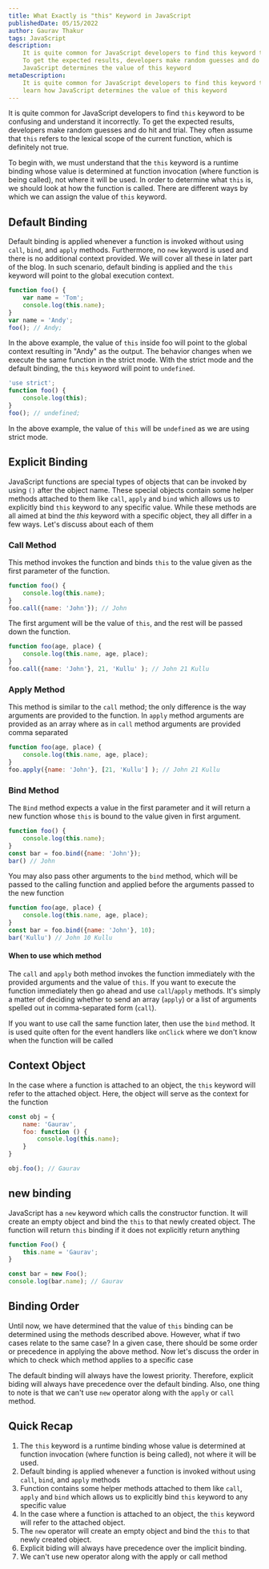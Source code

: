 ```yaml
---
title: What Exactly is "this" Keyword in JavaScript
publishedDate: 05/15/2022
author: Gaurav Thakur
tags: JavaScript
description:
    It is quite common for JavaScript developers to find this keyword to be confusing and understand it incorrectly.
    To get the expected results, developers make random guesses and do hit and trial. In this article, we'll discuss how
    JavaScript determines the value of this keyword
metaDescription:
    It is quite common for JavaScript developers to find this keyword to be confusing and understand it incorrectly. Let's
    learn how JavaScript determines the value of this keyword
---
```


It is quite common for JavaScript developers to find `this` keyword to be confusing and understand it incorrectly.
To get the expected results, developers make random guesses and do hit and trial. They often assume that `this` refers
to the lexical scope of the current function, which is definitely not true.

To begin with, we must understand that the `this` keyword is a runtime binding whose value is determined at function
invocation (where function is being called), not where it will be used. In order to determine what `this` is, we should
look at how the function is called. There are different ways by which we can assign the value of `this` keyword.

## Default Binding

Default binding is applied whenever a function is invoked without using `call`, `bind`, and `apply` methods.
Furthermore, no `new` keyword is used and there is no additional context provided. We will cover all these in later
part of the blog. In such scenario, default binding is applied and the `this` keyword will point to the
global execution context.

```javascript
function foo() {
    var name = 'Tom';
    console.log(this.name);
}
var name = 'Andy';
foo(); // Andy;
```
In the above example, the value of `this` inside foo will point to the global context resulting in "Andy" as the output.
The behavior changes when we execute the same function in the strict mode. With the strict mode and the default binding,
the `this` keyword will point to `undefined`.

```javascript
'use strict';
function foo() {
    console.log(this);
}
foo(); // undefined;
```
In the above example, the value of `this` will be `undefined` as we are using strict mode.

## Explicit Binding

JavaScript functions are special types of objects that can be invoked by using `()` after the object name. These
special objects contain some helper methods attached to them like `call`, `apply` and `bind` which allows us to
explicitly bind `this` keyword to any specific value. While these methods are all aimed at bind the *this* keyword with
a specific object, they all differ in a few ways. Let's discuss about each of them

### Call Method

This method invokes the function and binds `this` to the value given as the first parameter of the function.

```javascript
function foo() {
    console.log(this.name);
}
foo.call({name: 'John'}); // John
```

The first argument will be the value of `this`, and the rest will be passed down the function.

```javascript
function foo(age, place) {
    console.log(this.name, age, place);
}
foo.call({name: 'John'}, 21, 'Kullu' ); // John 21 Kullu
```

### Apply Method

This method is similar to the `call` method; the only difference is the way arguments are provided to the function. In
`apply` method arguments are provided as an array where as in `call` method arguments are provided comma separated

```javascript
function foo(age, place) {
    console.log(this.name, age, place);
}
foo.apply({name: 'John'}, [21, 'Kullu'] ); // John 21 Kullu
```


### Bind Method

The `Bind` method expects a value in the first parameter and it will return a new function whose `this` is bound to the
value given in first argument.

```javascript
function foo() {
    console.log(this.name);
}
const bar = foo.bind({name: 'John'});
bar() // John
```

You may also pass other arguments to the `bind` method, which will be passed to the calling function and applied before
the arguments passed to the new function

```javascript
function foo(age, place) {
    console.log(this.name, age, place);
}
const bar = foo.bind({name: 'John'}, 10);
bar('Kullu') // John 10 Kullu
```

#### When to use which method

The `call` and `apply` both method invokes the function immediately with the provided arguments and the value of `this`.
If you want to execute the function immediately then go ahead and use `call`/`apply` methods. It's simply a matter of
deciding whether to send an array (`apply`) or a list of arguments spelled out in comma-separated form (`call`).

If you want to use call the same function later, then use the `bind` method. It is used quite often for the event handlers like
`onClick` where we don't know when the function will be called

## Context Object

In the case where a function is attached to an object, the `this` keyword will refer to the attached object. Here, the
object will serve as the context for the function

```javascript
const obj = {
    name: 'Gaurav',
    foo: function () {
        console.log(this.name);
    }
}

obj.foo(); // Gaurav
```

## new binding

JavaScript has a `new` keyword which calls the constructor function. It will create an empty object and bind the `this`
to that newly created object. The function will return `this` binding if it does not explicitly return anything

```javascript
function Foo() {
    this.name = 'Gaurav';
}

const bar = new Foo();
console.log(bar.name); // Gaurav
```

## Binding Order

Until now, we have determined that the value of `this` binding can be determined using the methods described above.
However, what if two cases relate to the same case? In a given case, there should be some order or precedence in
applying the above method. Now let's discuss the order in which to check which method applies to a specific case

The default binding will always have the lowest priority. Therefore, explicit biding will always have precedence over
the default binding. Also, one thing to note is that we can't use `new` operator along with the `apply` or `call` method.

## Quick Recap

1. The `this` keyword is a runtime binding whose value is determined at function invocation
   (where function is being called), not where it will be used.
2. Default binding is applied whenever a function is invoked without using `call`, `bind`, and `apply` methods
3. Function contains some helper methods attached to them like `call`, `apply` and `bind` which allows us to
   explicitly bind `this` keyword to any specific value
4. In the case where a function is attached to an object, the `this` keyword will refer to the attached object.
5. The `new` operator will create an empty object and bind the `this` to that newly created object.
6. Explicit biding will always have precedence over the implicit binding.
7. We can't use new operator along with the apply or call method
